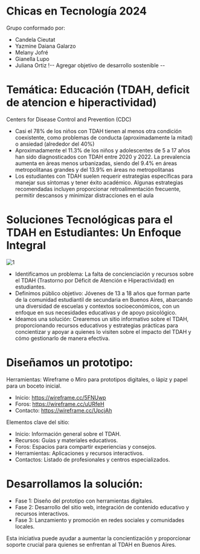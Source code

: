 # Chicas en Tecnología 2024
Grupo conformado por:
- Candela Cieutat
- Yazmine Daiana Galarzo
- Melany Jofré
- Gianella Lupo
- Juliana Ortiz
!-- Agregar objetivo de desarrollo sostenible --
# Temática: Educación (TDAH, deficit de atencion e hiperactividad)
Centers for Disease Control and Prevention (CDC)
- Casi el 78% de los niños con TDAH tienen al menos otra condición coexistente, como problemas de conducta (aproximadamente la mitad) o ansiedad (alrededor del 40%)​
- Aproximadamente el 11.3% de los niños y adolescentes de 5 a 17 años han sido diagnosticados con TDAH entre 2020 y 2022. La prevalencia aumenta en áreas menos urbanizadas, siendo del 9.4% en áreas metropolitanas grandes y del 13.9% en áreas no metropolitanas
- Los estudiantes con TDAH suelen requerir estrategias específicas para manejar sus síntomas y tener éxito académico. Algunas estrategias recomendadas incluyen proporcionar retroalimentación frecuente, permitir descansos y minimizar distracciones en el aula​

# Soluciones Tecnológicas para el TDAH en Estudiantes: Un Enfoque Integral
![1](https://github.com/Gianella-Lup0/TDAH-deficit-de-atencion-e-hiperactividad/assets/174157866/488a8597-9552-4144-9ff4-649fa086ddee)

- Identificamos un problema: La falta de concienciación y recursos sobre el TDAH (Trastorno por Déficit de Atención e Hiperactividad) en estudiantes.
- Definimos público objetivo: Jóvenes de 13 a 18 años que forman parte de la comunidad estudiantil de secundaria en Buenos Aires, abarcando una diversidad de escuelas y contextos socioeconómicos, con un enfoque en sus necesidades educativas y de apoyo psicológico.
- Ideamos una solución: Crearemos un sitio informativo sobre el TDAH, proporcionando recursos educativos y estrategias prácticas para concientizar y apoyar a quienes lo visiten sobre el impacto del TDAH y cómo gestionarlo de manera efectiva.

# Diseñamos un prototipo:
Herramientas: Wireframe o Miro para prototipos digitales, o lápiz y papel para un boceto inicial.
- Inicio: https://wireframe.cc/5FNUwp
- Foros: https://wireframe.cc/uURfeH
- Contacto: https://wireframe.cc/UpcjAh

Elementos clave del sitio:
- Inicio: Información general sobre el TDAH.
- Recursos: Guías y materiales educativos.
- Foros: Espacios para compartir experiencias y consejos.
- Herramientas: Aplicaciones y recursos interactivos.
- Contactos: Listado de profesionales y centros especializados.

# Desarrollamos la solución:
- Fase 1: Diseño del prototipo con herramientas digitales.
- Fase 2: Desarrollo del sitio web, integración de contenido educativo y recursos interactivos.
- Fase 3: Lanzamiento y promoción en redes sociales y comunidades locales.

Esta iniciativa puede ayudar a aumentar la concientización y proporcionar soporte crucial para quienes se enfrentan al TDAH en Buenos Aires. 
